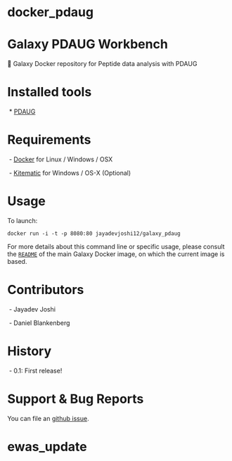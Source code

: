 # docker_pdaug

Galaxy PDAUG Workbench 
==================================

:whale: Galaxy Docker repository for Peptide data analysis with PDAUG

# Installed tools

 * [PDAUG](https://github.com/jaidevjoshi83/pdaug)

# Requirements

 - [Docker](https://docs.docker.com/installation/) for Linux / Windows / OSX
 
 - [Kitematic](https://kitematic.com/) for Windows / OS-X (Optional)

# Usage

To launch:

```
docker run -i -t -p 8080:80 jayadevjoshi12/galaxy_pdaug
```

For more details about this command line or specific usage, please consult the
[`README`](https://github.com/bgruening/docker-galaxy-stable/blob/master/README.md) of the main Galaxy Docker image, on which the current image is based.

# Contributors
 - Jayadev Joshi
 
 - Daniel Blankenberg

# History

 - 0.1: First release!

# Support & Bug Reports

You can file an [github issue](https://github.com/jaidevjoshi83/docker_pdaug/issues). 
# ewas_update
